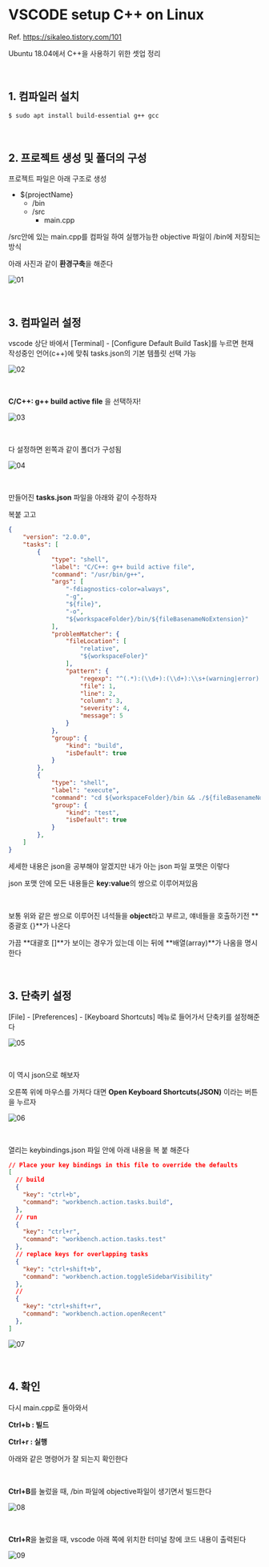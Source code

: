 # VSCODE setup C++ on Linux

Ref. https://sikaleo.tistory.com/101

Ubuntu 18.04에서 C++을 사용하기 위한 셋업 정리

<br/>

## 1. 컴파일러 설치

~~~bash
$ sudo apt install build-essential g++ gcc
~~~

<br/>

## 2. 프로젝트 생성 및 폴더의 구성

프로젝트 파일은 아래 구조로 생성

* ${projectName}
  * /bin
  * /src
    * main.cpp

/src안에 있는 main.cpp를 컴파일 하여 실행가능한 objective 파일이 /bin에 저장되는 방식

아래 사진과 같이 **환경구축**을 해준다

![01](/assets/img/blog/ubuntu/2022-01-19/01.png)

<br/>

## 3. 컴파일러 설정

vscode 상단 바에서 [Terminal] - [Configure Default Build Task]를 누르면 현재 작성중인 언어(c++)에 맞춰 tasks.json의 기본 템플릿 선택 가능

![02](/assets/img/blog/ubuntu/2022-01-19/02.png)

<br/>

**C/C++: g++ build active file** 을 선택하자!

![03](/assets/img/blog/ubuntu/2022-01-19/03.png)

<br/>

다 설정하면 왼쪽과 같이 폴더가 구성됨

![04](/assets/img/blog/ubuntu/2022-01-19/04.png)

<br/>

만들어진 **tasks.json** 파일을 아래와 같이 수정하자

복붙 고고

~~~json
{
	"version": "2.0.0",
	"tasks": [
		{
			"type": "shell",
			"label": "C/C++: g++ build active file",
			"command": "/usr/bin/g++",
			"args": [
				"-fdiagnostics-color=always",
				"-g",
				"${file}",
				"-o",
				"${workspaceFolder}/bin/${fileBasenameNoExtension}"
			],
			"problemMatcher": {
				"fileLocation": [
					"relative",
					"${workspaceFoler}"
				],
				"pattern": {
					"regexp": "^(.*):(\\d+):(\\d+):\\s+(warning|error):\\s+(.*)$",
					"file": 1,
					"line": 2,
					"column": 3,
					"severity": 4,
					"message": 5
				}
			},
			"group": {
				"kind": "build",
				"isDefault": true
			}
		},
		{
			"type": "shell",
			"label": "execute",
			"command": "cd ${workspaceFolder}/bin && ./${fileBasenameNoExtension}",
			"group": {
				"kind": "test",
				"isDefault": true
			}
		},
	]
}
~~~

세세한 내용은 json을 공부해야 알겠지만 내가 아는 json 파일 포맷은 이렇다

json 포맷 안에 모든 내용들은 **key:value**의 쌍으로 이루어져있음

<br/>

보통 위와 같은 쌍으로 이루어진 녀석들을 **object**라고 부르고, 얘네들을 호출하기전 **중괄호 {}**가 나온다

가끔 **대괄호 []**가 보이는 경우가 있는데 이는 뒤에 **배열(array)**가 나옴을 명시한다

<br/>

## 3. 단축키 설정

[File] - [Preferences] - [Keyboard Shortcuts] 메뉴로 들어가서 단축키를 설정해준다

![05](/assets/img/blog/ubuntu/2022-01-19/05.png)

<br/>

이 역시 json으로 해보자

오른쪽 위에 마우스를 가져다 대면 **Open Keyboard Shortcuts(JSON)** 이라는 버튼을 누르자

![06](/assets/img/blog/ubuntu/2022-01-19/06.png)

<br/>

열리는 keybindings.json 파일 안에 아래 내용을 복 붙 해준다

~~~json
// Place your key bindings in this file to override the defaults
[
  // build
  {
    "key": "ctrl+b",
    "command": "workbench.action.tasks.build",
  },
  // run
  {
    "key": "ctrl+r",
    "command": "workbench.action.tasks.test"
  },
  // replace keys for overlapping tasks
  {
    "key": "ctrl+shift+b",
    "command": "workbench.action.toggleSidebarVisibility"
  },
  //
  {
    "key": "ctrl+shift+r",
    "command": "workbench.action.openRecent"
  },
]
~~~

![07](/assets/img/blog/ubuntu/2022-01-19/07.png)

<br/>

## 4. 확인

다시 main.cpp로 돌아와서

**Ctrl+b : 빌드**

**Ctrl+r : 실행**

아래와 같은 명령어가 잘 되는지 확인한다

<br/>

**Ctrl+B**를 눌렀을 때, /bin 파일에 objective파일이 생기면서 빌드한다

![08](/assets/img/blog/ubuntu/2022-01-19/08.png)

<br/>

**Ctrl+R**을 눌렀을 때, vscode 아래 쪽에 위치한 터미널 창에 코드 내용이 출력된다

![09](/assets/img/blog/ubuntu/2022-01-19/09.png)